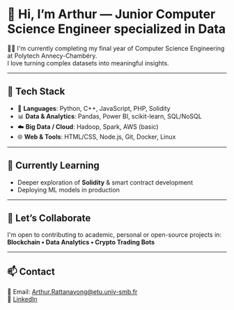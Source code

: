 # 👋 Hi, I’m Arthur — Junior Computer Science Engineer specialized in Data

🧑‍💻 I'm currently completing my final year of Computer Science Engineering at Polytech Annecy-Chambéry.  
I love turning complex datasets into meaningful insights.

---

## 🚀 Tech Stack

- 🧠 **Languages**: Python, C++, JavaScript, PHP, Solidity  
- 📊 **Data & Analytics**: Pandas, Power BI, scikit-learn, SQL/NoSQL  
- ☁️ **Big Data / Cloud**: Hadoop, Spark, AWS (basic)  
- 🌐 **Web & Tools**: HTML/CSS, Node.js, Git, Docker, Linux  

---

## 🧠 Currently Learning

- Deeper exploration of **Solidity** & smart contract development  
- Deploying ML models in production  

---

## 🤝 Let’s Collaborate

I'm open to contributing to academic, personal or open-source projects in:  
**Blockchain • Data Analytics • Crypto Trading Bots**

---

## 📫 Contact

📧 Email: [Arthur.Rattanavong@etu.univ-smb.fr](mailto:Arthur.Rattanavong@etu.univ-smb.fr)  
🔗 [LinkedIn](www.linkedin.com/in/arthur-rattanavong-b4938225a)
